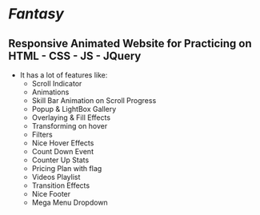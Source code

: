 # ***Fantasy***
## **Responsive Animated Website for Practicing on HTML - CSS - JS - JQuery**
- It has a lot of features like:
  - Scroll Indicator
  - Animations
  - Skill Bar Animation on Scroll Progress
  - Popup & LightBox Gallery
  - Overlaying & Fill Effects
  - Transforming on hover
  - Filters
  - Nice Hover Effects
  - Count Down Event
  - Counter Up Stats
  - Pricing Plan with flag
  - Videos Playlist
  - Transition Effects
  - Nice Footer
  - Mega Menu Dropdown
